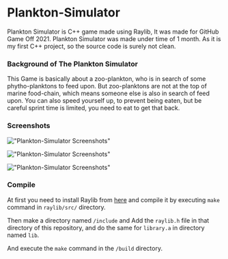 # Plankton-Simulator
Plankton Simulator is C++ game made using Raylib, It was made for GitHub Game Off 2021.
Plankton Simulator was made under time of 1 month.
As it is my first C++ project, so the source code is surely not clean.

### Background of The Plankton Simulator
This Game is basically about a zoo-plankton, who is in search of some phytho-planktons to feed upon.
But zoo-planktons are not at the top of marine food-chain, which means someone else is also in search of feed upon.
You can also speed yourself up, to prevent being eaten, but be careful sprint time is limited, you need to eat to get that back.

### Screenshots

!["Plankton-Simulator Screenshots"](https://img.itch.zone/aW1hZ2UvMTI5NTM5Ni83NTM2NjMxLnBuZw==/original/wtjE6w.png)

!["Plankton-Simulator Screenshots"](https://img.itch.zone/aW1hZ2UvMTI5NTM5Ni83NTM2NjMwLnBuZw==/original/UMQEIo.png)

!["Plankton-Simulator Screenshots"](https://img.itch.zone/aW1hZ2UvMTI5NTM5Ni83NTM2NjMyLnBuZw==/original/cRnFRX.png)

### Compile

At first you need to install Raylib from [here]("https://github.com/raysan5/raylib") and compile it by executing ``make`` command in ``raylib/src/`` directory.

Then make a directory named ``/include`` and Add the ``raylib.h`` file in that directory of this repository, and do the same for ``library.a`` in directory named ``lib``.

And execute the ``make`` command in the ``/build`` directory.
